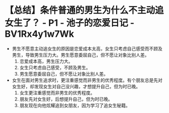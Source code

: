 # 【总结】条件普通的男生为什么不主动追女生了？ - P1 - 池子的恋爱日记 - BV1Rx4y1w7Wk

-   男生不愿意主动追女生的原因是恋爱成本太高，女生只考虑自己感受而不顾及男生，导致男生压力大。男生愿意委屈自己，但不愿让对象比别人差。
    1.  恋爱成本高，男生压力大。
    2.  女生只考虑自己感受，不顾及男生。
    3.  男生愿意委屈自己，但不愿让对象比别人差。
-   女生在面对男生追求时，更注重感觉而非男生的优秀程度。有个朋友总是先对女生好，却发现女生对自己没兴趣，才想提升自己，但为时已晚。
    1.  女生更注重感觉而非男生的优秀程度。
    2.  朋友先对女生好，后想提升自己，但为时已晚。
    3.  朋友现在向他炫耀追到女朋友，因为学习了追女生秘籍。